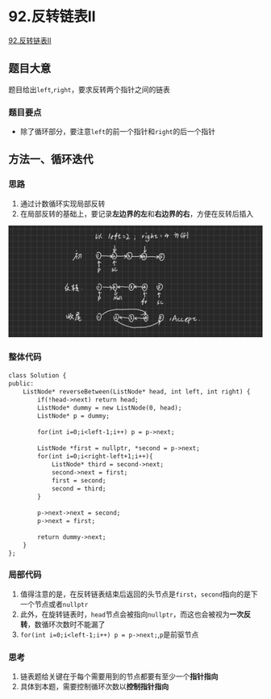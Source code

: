 # 92.反转链表II

[92.反转链表II](https://leetcode.cn/problems/reverse-linked-list-ii/description/)

## 题目大意
题目给出`left`,`right`，要求反转两个指针之间的链表

### 题目要点
* 除了循环部分，要注意`left`的前一个指针和`right`的后一个指针

## 方法一、循环迭代

### 思路
1. 通过计数循环实现局部反转
2. 在局部反转的基础上，要记录**左边界的左**和**右边界的右**，方便在反转后插入  

![反转链表II思路](image/反转链表II思路.png)

### 整体代码
```
class Solution {
public:
    ListNode* reverseBetween(ListNode* head, int left, int right) {
        if(!head->next) return head;
        ListNode* dummy = new ListNode(0, head);
        ListNode* p = dummy;

        for(int i=0;i<left-1;i++) p = p->next;

        ListNode *first = nullptr, *second = p->next;
        for(int i=0;i<right-left+1;i++){ 
            ListNode* third = second->next;
            second->next = first;
            first = second;
            second = third;
        }

        p->next->next = second;
        p->next = first;

        return dummy->next;
    }
};
```

### 局部代码
1. 值得注意的是，在反转链表结束后返回的头节点是`first`，`second`指向的是下一个节点或者`nullptr`
2. 此外，在旋转链表时，`head`节点会被指向`nullptr`，而这也会被视为**一次反转**，数循环次数时不能漏了
3. `for(int i=0;i<left-1;i++) p = p->next;`,`p`是前驱节点

### 思考
1. 链表题给关键在于每个需要用到的节点都要有至少一个**指针指向**
2. 具体到本题，需要控制循环次数以**控制指针指向**
